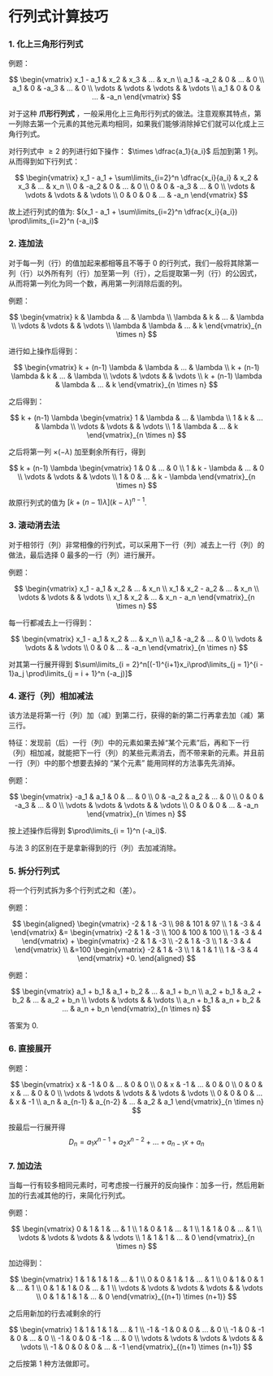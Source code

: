 # 行列式计算技巧

### 1. 化上三角形行列式

例题：

$$
\begin{vmatrix}
x_1 - a_1 & x_2 & x_3 & ... & x_n \\
a_1 & -a_2 & 0 & ... & 0 \\
a_1 & 0 & -a_3 & ... & 0 \\
\vdots & \vdots & \vdots & & \vdots \\
a_1 & 0 & 0 & ... & -a_n
\end{vmatrix}
$$

对于这种 __爪形行列式__ ，一般采用化上三角形行列式的做法。注意观察其特点，第一列除去第一个元素的其他元素均相同，如果我们能够消除掉它们就可以化成上三角行列式。

对行列式中 $\ge 2$ 的列进行如下操作： $\times \dfrac{a_1}{a_i}$ 后加到第 $1$ 列。从而得到如下行列式：

$$
\begin{vmatrix}
x_1 - a_1 + \sum\limits_{i=2}^n \dfrac{x_i}{a_i} & x_2 & x_3 & ... & x_n \\
0 & -a_2 & 0 & ... & 0 \\
0 & 0 & -a_3 & ... & 0 \\
\vdots & \vdots & \vdots & & \vdots \\
0 & 0 & 0 & ... & -a_n
\end{vmatrix}
$$

故上述行列式的值为: $(x_1 - a_1 + \sum\limits_{i=2}^n \dfrac{x_i}{a_i}) \prod\limits_{i=2}^n (-a_i)$

### 2. 连加法

对于每一列（行）的值加起来都相等且不等于 $0$ 的行列式，我们一般将其除第一列（行）以外所有列（行）加至第一列（行），之后提取第一列（行）的公因式，从而将第一列化为同一个数，再用第一列消除后面的列。

例题： 

$$
\begin{vmatrix}
k & \lambda & ... & \lambda \\
\lambda & k & ... & \lambda \\
\vdots & \vdots & & \vdots \\
\lambda & \lambda & ... & k
\end{vmatrix}_{n \times n}
$$

进行如上操作后得到：

$$
\begin{vmatrix}
k + (n-1) \lambda & \lambda & ... & \lambda \\
k + (n-1) \lambda & k & ... & \lambda \\
\vdots & \vdots & & \vdots \\
k + (n-1) \lambda & \lambda & ... & k
\end{vmatrix}_{n \times n}
$$

之后得到：

$$
k + (n-1) \lambda
\begin{vmatrix}
1 & \lambda & ... & \lambda \\
1 & k & ... & \lambda \\
\vdots & \vdots & & \vdots \\
1 & \lambda & ... & k
\end{vmatrix}_{n \times n}
$$

之后将第一列 $\times (-\lambda)$ 加至剩余所有行，得到


$$
k + (n-1) \lambda
\begin{vmatrix}
1 & 0 & ... & 0 \\
1 & k - \lambda & ... & 0 \\
\vdots & \vdots & & \vdots \\
1 & 0 & ... & k - \lambda
\end{vmatrix}_{n \times n}
$$

故原行列式的值为 $[k+(n-1) \lambda](k-\lambda)^{n-1}$.

### 3. 滚动消去法

对于相邻行（列）非常相像的行列式，可以采用下一行（列）减去上一行（列）的做法，最后选择 $0$ 最多的一行（列）进行展开。

例题：

$$
\begin{vmatrix}
x_1 - a_1 & x_2 & ... & x_n \\
x_1 & x_2 - a_2 & ... & x_n \\
\vdots & \vdots & & \vdots \\
x_1 & x_2 & ... & x_n - a_n
\end{vmatrix}_{n \times n}
$$

每一行都减去上一行得到：

$$
\begin{vmatrix}
x_1 - a_1 & x_2 & ... & x_n \\
a_1 & -a_2 & ... & 0 \\
\vdots & \vdots & & \vdots  \\
0 & 0 & ... & -a_n
\end{vmatrix}_{n \times n}
$$

对其第一行展开得到 $\sum\limits_{i = 2}^n[(-1)^{i+1}x_i\prod\limits_{j = 1}^{i - 1}a_j \prod\limits_{j = i + 1}^n (-a_j)]$

### 4. 逐行（列）相加减法
该方法是将第一行（列）加（减）到第二行，获得的新的第二行再拿去加（减）第三行。


特征：发现前（后）一行（列）中的元素如果去掉“某个元素”后，再和下一行（列）相加减，就能把下一行（列）的某些元素消去，而不带来新的元素。并且前一行（列）中的那个想要去掉的 “某个元素” 能用同样的方法事先先消掉。

例题：


$$
\begin{vmatrix}
-a_1 & a_1 & 0 & ... & 0 \\
0 & -a_2 & a_2 & ... & 0 \\
0 & 0 & -a_3 & ... & 0 \\
\vdots & \vdots & \vdots & & \vdots \\
0 & 0 & 0 & ... & -a_n
\end{vmatrix}_{n \times n}
$$

按上述操作后得到 $\prod\limits_{i = 1}^n (-a_i)$.

与法 $3$ 的区别在于是拿新得到的行（列）去加减消除。

### 5. 拆分行列式

将一个行列式拆为多个行列式之和（差）。

例题：

$$
\begin{aligned}
\begin{vmatrix}
-2 & 1 & -3 \\
98 & 101 & 97 \\
1 & -3 & 4
\end{vmatrix}
&=
\begin{vmatrix}
-2 & 1 & -3 \\
100 & 100 & 100 \\
1 & -3 & 4
\end{vmatrix}
+
\begin{vmatrix}
-2 & 1 & -3 \\
-2 & 1 & -3 \\
1 & -3 & 4
\end{vmatrix}
\\
&=100
\begin{vmatrix}
-2 & 1 & -3 \\
1 & 1 & 1 \\
1 & -3 & 4
\end{vmatrix}
+0.
\end{aligned}
$$

例题：

$$
\begin{vmatrix}
a_1 + b_1 & a_1 + b_2 & ... & a_1 + b_n \\
a_2 + b_1 & a_2 + b_2 & ... & a_2 + b_n \\
\vdots & \vdots & & \vdots \\
a_n + b_1 & a_n + b_2 & ... & a_n + b_n
\end{vmatrix}_{n \times n}
$$

答案为 $0$.

### 6. 直接展开

例题：

$$
\begin{vmatrix}
x & -1 & 0 & ... & 0 & 0 \\
0 & x & -1 & ... & 0 & 0 \\
0 & 0 & x & ... & 0 & 0 \\
\vdots & \vdots & \vdots & & \vdots & \vdots \\
0 & 0 & 0 & ... & x & -1 \\
a_n & a_{n-1} & a_{n-2} & ... & a_2 & a_1
\end{vmatrix}_{n \times n}
$$

按最后一行展开得
$$ D_n = a_1 x ^{n-1} + a_2x^{n-2} + ... + a_{n-1}x + a_n$$

### 7. 加边法

当每一行有较多相同元素时，可考虑按一行展开的反向操作：加多一行，然后用新加的行去减其他的行，来简化行列式。

例题：

$$
\begin{vmatrix}
0 & 1 & 1 & ... & 1 \\
1 & 0 & 1 & ... & 1 \\
1 & 1 & 0 & ... & 1 \\
\vdots & \vdots & \vdots & & \vdots \\
1 & 1 & 1 & ... & 0 
\end{vmatrix}_{n \times n}
$$

加边得到：

$$
\begin{vmatrix}
1 & 1 & 1 & 1 & ... & 1 \\
0 & 0 & 1 & 1 & ... & 1 \\
0 & 1 & 0 & 1 & ... & 1 \\
0 & 1 & 1 & 0 & ... & 1 \\
\vdots & \vdots & \vdots & \vdots & & \vdots \\
0 & 1 & 1 & 1 & ... & 0 
\end{vmatrix}_{(n+1) \times (n+1)}
$$

之后用新加的行去减剩余的行

$$
\begin{vmatrix}
1 & 1 & 1 & 1 & ... & 1 \\
-1 & -1 & 0 & 0 & ... & 0 \\
-1 & 0 & -1 & 0 & ... & 0 \\
-1 & 0 & 0 & -1 & ... & 0 \\
\vdots & \vdots & \vdots & \vdots & & \vdots \\
-1 & 0 & 0 & 0 & ... & -1 
\end{vmatrix}_{(n+1) \times (n+1)}
$$

之后按第 $1$ 种方法做即可。


